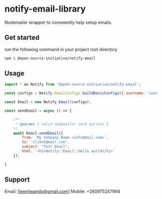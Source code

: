 # notify-email-library

Nodemailer wrapper to conveiently help setup emails.

## Get started

run the following command in your project root directory

```sh
npm i @open-source-initiative/notify-email
```


## Usage

```js
import * as Notify from '@open-source-initiative/notify-email';

const configs = Notify.EmailConfigs.buildBasicConfigs({ username: 'username@mail.com', password: 'xxxxxxxx', host: 'mail.com' }, {/** Valid Nodemailer config options*/ })

const Email = new Notify.Email(configs);

const sendEmail = async () => {

    /**
     * @params { valid nodemailer send options }
    */
    await Email.sendEmail({
        from: `My Company Name <info@mail.com>`,
        to: 'client@mail.com',
        subject: "Test Email",
        html: `<h1>Notify::Email::Hello world</h1>`
    });

}
```



## Support

Email: [leemlwando@gmail.com]
Mobile: +260975247994